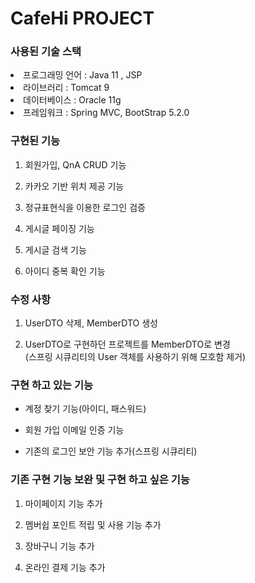 # CafeHi PROJECT

### 사용된 기술 스택

<li>프로그래밍 언어 : Java 11 , JSP </li>

<li>라이브러리 : Tomcat 9 </li>

<li>데이터베이스 : Oracle 11g </li>

<li>프레임워크 : Spring MVC, BootStrap 5.2.0 </li>

### 구현된 기능

1. 회원가입, QnA CRUD 기능

2. 카카오 기반 위치 제공 기능 

3. 정규표현식을 이용한 로그인 검증

4. 게시글 페이징 기능

5. 게시글 검색 기능

6. 아이디 중복 확인 기능

### 수정 사항

1. UserDTO 삭제, MemberDTO 생성

2. UserDTO로 구현하던 프로젝트를 MemberDTO로 변경 <br> (스프링 시큐리티의 User 객체를 사용하기 위해 모호함 제거)

### 구현 하고 있는 기능 

- 계정 찾기 기능(아이디, 패스워드)

- 회원 가입 이메일 인증 기능

- 기존의 로그인 보안 기능 추가(스프링 시큐리티)

### 기존 구현 기능 보완 및 구현 하고 싶은 기능 

1. 마이페이지 기능 추가 

2. 멤버쉽 포인트 적립 및 사용 기능 추가

3. 장바구니 기능 추가

4. 온라인 결제 기능 추가 

